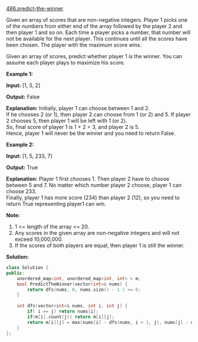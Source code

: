 [486.predict-the-winner](https://leetcode.com/problems/predict-the-winner/)  

Given an array of scores that are non-negative integers. Player 1 picks one of the numbers from either end of the array followed by the player 2 and then player 1 and so on. Each time a player picks a number, that number will not be available for the next player. This continues until all the scores have been chosen. The player with the maximum score wins.

Given an array of scores, predict whether player 1 is the winner. You can assume each player plays to maximize his score.

**Example 1:**  

  
**Input:** \[1, 5, 2\]
  
**Output:** False
  
**Explanation:** Initially, player 1 can choose between 1 and 2.   
If he chooses 2 (or 1), then player 2 can choose from 1 (or 2) and 5. If player 2 chooses 5, then player 1 will be left with 1 (or 2).   
So, final score of player 1 is 1 + 2 = 3, and player 2 is 5.   
Hence, player 1 will never be the winner and you need to return False.
  

**Example 2:**  

  
**Input:** \[1, 5, 233, 7\]
  
**Output:** True
  
**Explanation:** Player 1 first chooses 1. Then player 2 have to choose between 5 and 7. No matter which number player 2 choose, player 1 can choose 233.  
Finally, player 1 has more score (234) than player 2 (12), so you need to return True representing player1 can win.
  

**Note:**  

1.  1 <= length of the array <= 20.
2.  Any scores in the given array are non-negative integers and will not exceed 10,000,000.
3.  If the scores of both players are equal, then player 1 is still the winner.  



**Solution:**  

```cpp
class Solution {
public:
    unordered_map<int, unordered_map<int, int> > m;
    bool PredictTheWinner(vector<int>& nums) {
        return dfs(nums, 0, nums.size() - 1 ) >= 0;
    }
    
    int dfs(vector<int>& nums, int i, int j) {
        if( i == j) return nums[i];
        if(m[i].count(j)) return m[i][j];
        return m[i][j] = max(nums[i] - dfs(nums, i + 1, j), nums[j] - dfs(nums, i, j-1));
    }
};
```
      